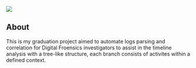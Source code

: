 <img src="https://raw.github.com/Ng00m4lDhuhr/LogThoth/main/assets/banner-min.png">

## About
This is my graduation project aimed to automate logs parsing and correlation for Digital Froensics investigators to assist in the timeline analysis with a tree-like structure, each branch consists of activites within a defined context.

